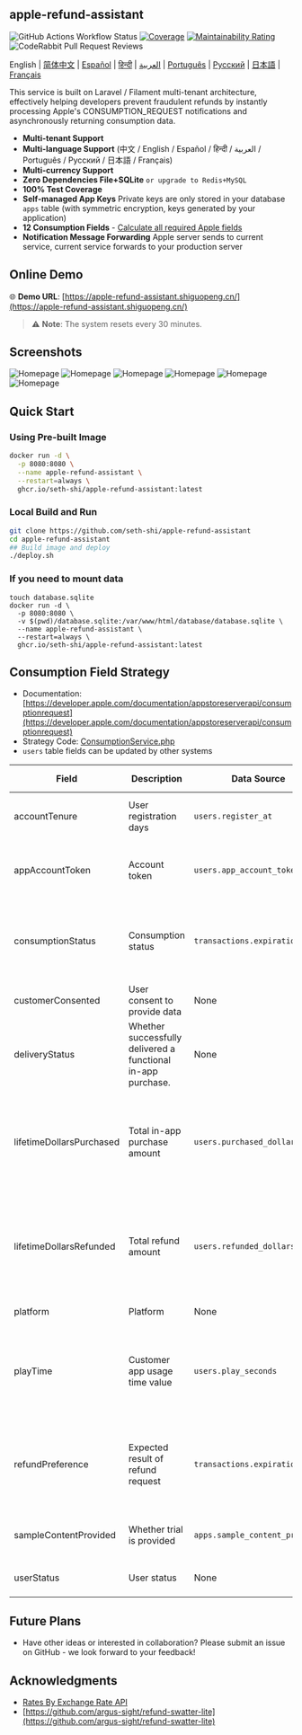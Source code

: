 ## apple-refund-assistant
![GitHub Actions Workflow Status](https://img.shields.io/github/actions/workflow/status/seth-shi/apple-refund-assistant/laravel.yml)
[![Coverage](https://sonarcloud.io/api/project_badges/measure?project=seth-shi_apple-refund-assistant&metric=coverage)](https://sonarcloud.io/summary/new_code?id=seth-shi_apple-refund-assistant)
[![Maintainability Rating](https://sonarcloud.io/api/project_badges/measure?project=seth-shi_apple-refund-assistant&metric=sqale_rating)](https://sonarcloud.io/summary/new_code?id=seth-shi_apple-refund-assistant)
![CodeRabbit Pull Request Reviews](https://img.shields.io/coderabbit/prs/github/seth-shi/apple-refund-assistant?utm_source=oss&utm_medium=github&utm_campaign=seth-shi%2Fapple-refund-assistant&labelColor=171717&color=FF570A&link=https%3A%2F%2Fcoderabbit.ai&label=CodeRabbit+Reviews)

English | [简体中文](./README.zh.md) | [Español](./README.es.md) | [हिन्दी](./README.hi.md) | [العربية](./README.ar.md) | [Português](./README.pt.md) | [Русский](./README.ru.md) | [日本語](./README.ja.md) | [Français](./README.fr.md)

This service is built on Laravel / Filament multi-tenant architecture,
effectively helping developers prevent fraudulent refunds by instantly processing Apple's CONSUMPTION_REQUEST notifications and asynchronously returning consumption data.

- **Multi-tenant Support**
- **Multi-language Support** (中文 / English / Español / हिन्दी / العربية / Português / Русский / 日本語 / Français)
- **Multi-currency Support**
- **Zero Dependencies File+SQLite** `or upgrade to Redis+MySQL`
- **100% Test Coverage**
- **Self-managed App Keys** Private keys are only stored in your database `apps` table (with symmetric encryption, keys generated by your application)
- **12 Consumption Fields** - [Calculate all required Apple fields](#consumption-field-strategy)
- **Notification Message Forwarding** Apple server sends to current service, current service forwards to your production server


## Online Demo

🌐 **Demo URL**: [https://apple-refund-assistant.shiguopeng.cn/](https://apple-refund-assistant.shiguopeng.cn/)

> ⚠️ **Note**: The system resets every 30 minutes.

 
## Screenshots
![Homepage](assets/0.png)
![Homepage](assets/1.png)
![Homepage](assets/2.png)
![Homepage](assets/3.png)
![Homepage](assets/4.png)
![Homepage](assets/5.png)


## Quick Start
### Using Pre-built Image
```bash
docker run -d \
  -p 8080:8080 \
  --name apple-refund-assistant \
  --restart=always \
  ghcr.io/seth-shi/apple-refund-assistant:latest
```


### Local Build and Run
```bash
git clone https://github.com/seth-shi/apple-refund-assistant
cd apple-refund-assistant
## Build image and deploy
./deploy.sh
```

### If you need to mount data
```
touch database.sqlite
docker run -d \
  -p 8080:8080 \
  -v $(pwd)/database.sqlite:/var/www/html/database/database.sqlite \
  --name apple-refund-assistant \
  --restart=always \
  ghcr.io/seth-shi/apple-refund-assistant:latest
```

## Consumption Field Strategy
* Documentation: [https://developer.apple.com/documentation/appstoreserverapi/consumptionrequest](https://developer.apple.com/documentation/appstoreserverapi/consumptionrequest)
* Strategy Code: [ConsumptionService.php](./app/Services/ConsumptionService.php) 
* `users` table fields can be updated by other systems

| Field                       | Description                | Data Source                          | Calculation Rule                                                                                           |
|--------------------------|-------------------|--------------------------------|------------------------------------------------------------------------------------------------|
| accountTenure            | User registration days            | `users.register_at`            | Current time minus registration time                                                                                     |
| appAccountToken          | Account token          | `users.app_account_token`      | [Needs to be passed when client creates order](https://developer.apple.com/documentation/StoreKit/Transaction/appAccountToken) |
| consumptionStatus        | Consumption status              | `transactions.expiration_date` | Compare with current time, if expired return consumed                                                                              |
| customerConsented        | User consent to provide data          | None                              | Hardcoded `true`                                                                                       |
| deliveryStatus           | Whether successfully delivered a functional in-app purchase. | None                              | Hardcoded `0`(normal delivery)                                                                                    |
| lifetimeDollarsPurchased | Total in-app purchase amount             | `users.purchased_dollars`      | Accumulate this field based on Apple transaction events, you can also accumulate it yourself                                                                        |
| lifetimeDollarsRefunded  | Total refund amount             | `users.refunded_dollars`       | Accumulate this field based on Apple refund events, you can also accumulate it yourself                                                                        |
| platform                 | Platform                | None                              | Hardcoded `1`(apple)                                                                                   |
| playTime                 | Customer app usage time value        | `users.play_seconds`           | Your system needs to support updating this field, otherwise it's `0`                                                                          |
| refundPreference         | Expected result of refund request         | `transactions.expiration_date` | Compare with current time, if expired hope to reject refund                                                                             |
| sampleContentProvided    | Whether trial is provided            | `apps.sample_content_provided` | Configure app when creating app                                                                                      |
| userStatus               | User status              | None                              | Hardcoded `1`(normal user)                                                                                   |

## Future Plans
- Have other ideas or interested in collaboration? Please submit an issue on GitHub - we look forward to your feedback!

## Acknowledgments
* [Rates By Exchange Rate API](https://www.exchangerate-api.com)
* [https://github.com/argus-sight/refund-swatter-lite](https://github.com/argus-sight/refund-swatter-lite)
